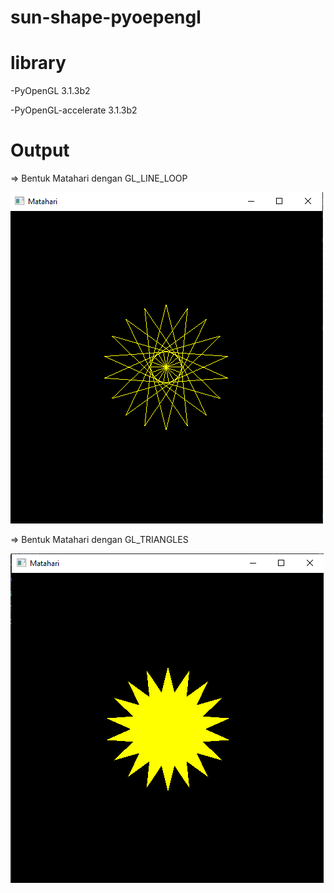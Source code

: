 # sun-shape-pyoepengl

# library 
-PyOpenGL                                    3.1.3b2

-PyOpenGL-accelerate                          3.1.3b2

# Output

=> Bentuk Matahari dengan GL_LINE_LOOP

![alt text](https://github.com/renoagilsaputra/sun-shape-pyoepengl/blob/master/output/line_loop.png "line_loop")


=> Bentuk Matahari dengan GL_TRIANGLES

![alt text](https://github.com/renoagilsaputra/sun-shape-pyoepengl/blob/master/output/triangles.png "triangles")